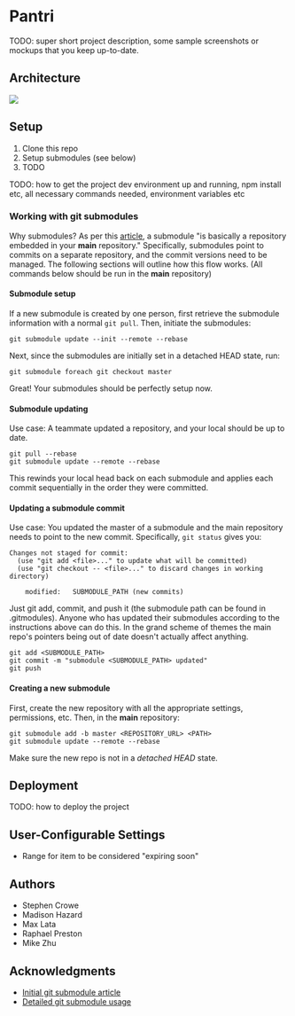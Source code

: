 # Pantri

TODO: super short project description, some sample screenshots or mockups that you keep up-to-date.

## Architecture
[<img src="https://docs.google.com/drawings/d/e/2PACX-1vRoPN0yBtnrPnrU0m25f1EqlxoNF3XG4B0rmVfVPnELtxN5OAdUKHyjqEkI8GzrEhgoiVCSDRUjnDfd/pub?w=1350&amp;h=700">](https://docs.google.com/drawings/d/1fx1nooEFF1EThIcaz7oLuxJ-Xyhhrd2AMjO_ypzqe7U/edit?usp=sharing)

## Setup

1. Clone this repo
2. Setup submodules (see below)
3. TODO

TODO: how to get the project dev environment up and running, npm install etc, all necessary commands needed, environment variables etc

### Working with git submodules
Why submodules? As per this [article](https://gist.github.com/gitaarik/8735255), a submodule "is basically a repository embedded in your __main__ repository." Specifically, submodules point to commits on a separate repository, and the commit versions need to be managed. The following sections will outline how this flow works. (All commands below should be run in the __main__ repository)

#### Submodule setup
If a new submodule is created by one person, first retrieve the submodule information with a normal `git pull`. Then, initiate the submodules:
```
git submodule update --init --remote --rebase
```
Next, since the submodules are initially set in a detached HEAD state, run:
```
git submodule foreach git checkout master
```
Great! Your submodules should be perfectly setup now.


#### Submodule updating
Use case: A teammate updated a repository, and your local should be up to date.
```
git pull --rebase
git submodule update --remote --rebase
```
This rewinds your local head back on each submodule and applies each commit sequentially in the order they were committed.

#### Updating a submodule commit
Use case: You updated the master of a submodule and the main repository needs to point to the new commit. Specifically, `git status` gives you:
```
Changes not staged for commit:
  (use "git add <file>..." to update what will be committed)
  (use "git checkout -- <file>..." to discard changes in working directory)

	modified:   SUBMODULE_PATH (new commits)
```
Just git add, commit, and push it (the submodule path can be found in .gitmodules). Anyone who has updated their submodules according to the instructions above can do this. In the grand scheme of themes the main repo's pointers being out of date doesn't actually affect anything.
```
git add <SUBMODULE_PATH>
git commit -m "submodule <SUBMODULE_PATH> updated"
git push
```

#### Creating a new submodule
First, create the new repository with all the appropriate settings, permissions, etc.
Then, in the __main__ repository:
```
git submodule add -b master <REPOSITORY_URL> <PATH>
git submodule update --remote --rebase
```
Make sure the new repo is not in a _detached HEAD_ state.

## Deployment

TODO: how to deploy the project

## User-Configurable Settings
- Range for item to be considered "expiring soon"

## Authors

 - Stephen Crowe
 - Madison Hazard
 - Max Lata
 - Raphael Preston
 - Mike Zhu

## Acknowledgments

- [Initial git submodule article](https://gist.github.com/gitaarik/8735255)
- [Detailed git submodule usage](https://medium.com/fiverr-engineering/working-with-git-submodules-ec6210801e07)
